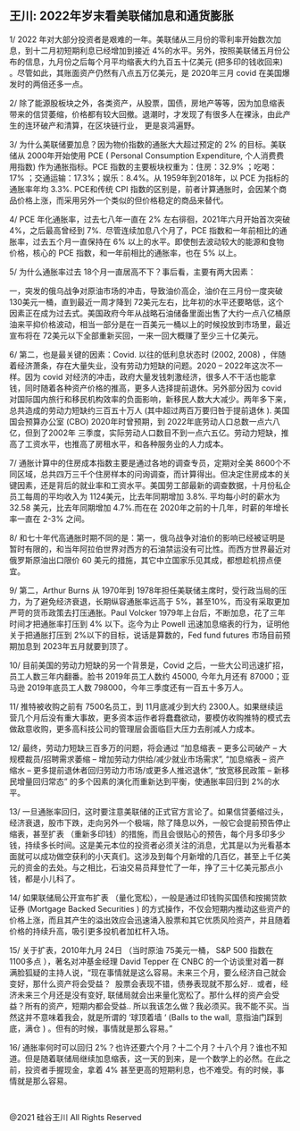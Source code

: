 ## 王川: 2022年岁末看美联储加息和通货膨胀

1/ 2022 年对大部分投资者是艰难的一年。美联储从三月份的零利率开始数次加息，到十二月初短期利息已经增加到接近 4%的水平。另外，按照美联储五月份公布的信息，九月份之后每个月平均缩表大约九百五十亿美元 (把多印的钱收回来) 。尽管如此，其账面资产仍然有八点五万亿美元，是 2020年三月 covid 在美国爆发时的两倍还多一点。

2/ 除了能源股板块之外，各类资产，从股票，国债，房地产等等，因为加息缩表带来的信贷萎缩，价格都有较大回撤。退潮时，才发现了有很多人在裸泳，由此产生的连环破产和清算，在区块链行业， 更是哀鸿遍野。

3/ 为什么美联储要加息？因为物价指数的通胀大大超过预定的 2% 的目标。美联储从 2000年开始使用 PCE ( Personal Consumption Expenditure, 个人消费费用指数) 作为通胀指标。PCE 指数的主要板块权重为：住房：32.9% ；吃喝：17% ；交通运输：17.3%；娱乐：8.4%。从 1959年到2018年，以 PCE 为指标的通胀率年均 3.3%. PCE和传统 CPI 指数的区别是，前者计算通胀时，会因某个商品价格上涨，而采用另外一个类似的但价格稳定的商品来替代。

4/ PCE 年化通胀率，过去七八年一直在 2% 左右徘徊，2021年六月开始首次突破 4%，之后最高曾经到 7%.  尽管连续加息八个月了，PCE 指数和一年前相比的通胀率，过去五个月一直保持在 6% 以上的水平。即使刨去波动较大的能源和食物价格，核心的 PCE 指数，和一年前相比的通胀率，也在 5% 以上。

5/ 为什么通胀率过去 18个月一直居高不下？事后看，主要有两大因素：

一，突发的俄乌战争对原油市场的冲击，导致油价高企，油价在三月份一度突破 130美元一桶，直到最近一周才降到 72美元左右，比年初的水平还要略低，这个因素正在成为过去式。美国政府今年从战略石油储备里面出售了大约一点八亿桶原油来平抑价格波动，相当一部分是在一百美元一桶以上的时候投放到市场里，最近宣布将在 72美元以下全部重新买回，一来一回大概赚了至少三十亿美元。

6/ 第二，也是最关键的因素：Covid. 以往的低利息状态时 (2002, 2008) ，伴随着经济萧条，存在大量失业，没有劳动力短缺的问题。2020 &#8211; 2022年这次不一样。因为 covid 对经济的冲击，政府大量发钱刺激经济，很多人不干活也能拿钱，同时随着各种资产价格的推高，更多人选择提前退休。另外部分因为 covid 对国际国内旅行和移民机构效率的负面影响，新移民人数大大减少。两年多下来，总共造成的劳动力短缺约三百五十万人 (其中超过两百万要归咎于提前退休 ). 美国国会预算办公室 (CBO) 2020年时曾预期，到 2022年底劳动人口总数一点六八亿，但到了2002年 三季度，实际劳动人口数目不到一点六五亿。劳动力短缺，推高了工资水平，也推高了房租水平，和各种服务业的人力成本。

7/ 通胀计算中的住房成本指数主要是通过各地的调查专员，定期对全美 8600个不同区域，总共四万三千个住房样本的问询调查，而计算得出。但决定住房成本的关键因素，还是背后的就业率和工资水平。美国劳工部最新的调查数据，十月份私企员工每周的平均收入为 1124美元，比去年同期增加 3.8%. 平均每小时的薪水为 32.58 美元，比去年同期增加 4.7%.而在在 2020年之前的十几年，时薪的年增长率一直在 2-3% 之间。

8/ 和七十年代高通胀时期不同的是：第一，俄乌战争对油价的影响已经被证明是暂时有限的，和当年阿拉伯世界对西方的石油禁运没有可比性。而西方世界最近对俄罗斯原油出口限价 60 美元的措施，其它中立国家乐见其成，都想趁机捞点便宜。

9/ 第二，Arthur Burns 从 1970年到 1978年担任美联储主席时，受行政当局的压力，为了避免经济衰退，长期纵容通胀率远高于 5%，甚至10%，而没有采取更加严苛的货币政策去打压通胀。Paul Volcker 1979年上台后，不断加息，花了三年时间才把通胀率打压到 4% 以下。迄今为止 Powell 迅速加息缩表的行为，证明他关于把通胀打压到 2%以下的目标，说话是算数的，Fed fund futures 市场目前预期加息到 2023年五月就要到顶了。

10/ 目前美国的劳动力短缺的另一个背景是，Covid 之后，一些大公司迅速扩招，员工人数三年内翻番。脸书 2019年员工人数约 45000, 今年九月还有 87000；亚马逊 2019年底员工人数 798000，今年三季度还有一百五十多万人。

11/ 推特被收购之前有 7500名员工，到 11月底减少到大约 2300人。如果继续运营几个月后没有重大事故，更多资本运作者将蠢蠢欲动，要模仿收购推特的模式去做敌意收购，更多高科技公司的管理层会面临巨大压力去削减人力成本。

12/ 最终，劳动力短缺三百多万的问题，将会通过 “加息缩表 &#8211; 更多公司破产 &#8211; 大规模裁员/招聘需求萎缩 &#8211; 增加劳动力供给/减少就业市场需求&#8221;, &#8220;加息缩表 &#8211; 资产缩水 &#8211; 更多提前退休者回归劳动力市场/或更多人推迟退休&#8221;, &#8220;放宽移民政策 &#8211; 新移民增量回归常态” 的多个因素的演化而重新达到平衡，使通胀率回归到 2%的水平。

13/ 一旦通胀率回归，这时要注意美联储的正式官方言论了。如果信贷萎缩过头，经济衰退，股市下跌，走向另外一个极端，除了降息以外，一般它会提前预告停止缩表，甚至扩表 （重新多印钱）的措施，而且会很贴心的预告，每个月多印多少钱，持续多长时间。这是美元本位的投资者必须关注的消息，尤其是以为光看基本面就可以成功做空获利的小天真们。这涉及到每个月新增的几百亿，甚至上千亿美元的资金的去处。与之相比，石油交易员拜登忙了一年，挣了三十亿美元那点小钱，都是小儿科了。

14/ 如果联储局公开宣布扩表 （量化宽松），一般是通过印钱购买国债和按揭贷款证券 (Mortgage Backed Securities ) 的方式操作，不仅会短期内推动这些资产的价格上涨，而且其产生的溢出效应会迅速涌入股票和其它优质风险资产，并且随着价格的持续升高，吸引更多投机者加杠杆入场。

15/ 关于扩表，2010年九月 24日 （当时原油 75美元一桶， S&amp;P 500 指数在 1100多点 ），著名对冲基金经理 David Tepper 在 CNBC 的一个访谈里对着一群满脸狐疑的主持人说，“现在事情就是这么容易。未来三个月，要么经济自己就会变好，那什么资产将会受益？  股票会表现不错，债券表现就不那么好..  或者，经济未来三个月还是没有变好, 联储局就会出来量化宽松了。那什么样的资产会受益？所有的资产，短期内都会受益.. 所以我该怎么做？我必须买。我不能不买。当然这并不意味着我会，就是所谓的 &#8216;球顶着墙 &#8216; (Balls to the wall,  意指油门踩到底，满仓 ) 。但有的时候，事情就是那么容易。”

16/ 通胀率何时可以回归 2%？也许还要六个月？十二个月？十八个月？谁也不知道。但是随着联储局继续加息缩表，这一天的到来，是一个数学上的必然。在此之前，投资者手握现金，拿着 4% 甚至更高的短期利息，也不难受。有的时候，事情就是那么容易。

&nbsp;

@2021 硅谷王川 All Rights Reserved
